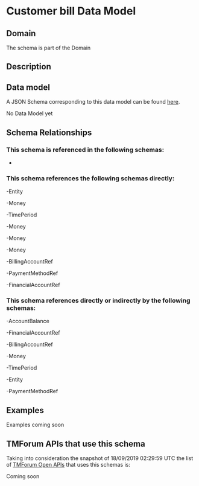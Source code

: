 # Customer bill Data Model

## Domain

The  schema is part of the  Domain

## Description



## Data model

A JSON Schema corresponding to this data model can be found
[here](https://github.com/tmforum-rand/schemas/blob/master/Customer/CustomerBill.schema.json).

No Data Model yet

## Schema Relationships

### This schema is referenced in the following schemas:

-

### This schema references the following schemas directly:

-Entity

-Money

-TimePeriod

-Money

-Money

-Money

-BillingAccountRef

-PaymentMethodRef

-FinancialAccountRef

### This schema references directly or indirectly by the following schemas:

-AccountBalance

-FinancialAccountRef

-BillingAccountRef

-Money

-TimePeriod

-Entity

-PaymentMethodRef



## Examples

Examples coming soon

## TMForum APIs that use this schema

Taking into consideration the snapshot of 18/09/2019 02:29:59 UTC the list of [TMForum Open APIs](https://www.tmforum.org/open-apis/) that uses this schemas is:

Coming soon